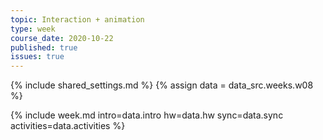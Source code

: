 ```yaml
---
topic: Interaction + animation
type: week
course_date: 2020-10-22
published: true
issues: true
---
```


{% include shared_settings.md %}
{% assign data = data_src.weeks.w08 %}

{% include week.md
  intro=data.intro
  hw=data.hw
  sync=data.sync
  activities=data.activities
%}

<!--
## Activities in CodePen
- [Pseudoclasses](https://codepen.io/angeliquejw/pen/pYBjWL?editors=1100)
- [Pseudoelements](https://codepen.io/angeliquejw/pen/vPMLYg?editors=0100)

## Homework
Complete Project 2 work and PR; submit your work next week!
-->
